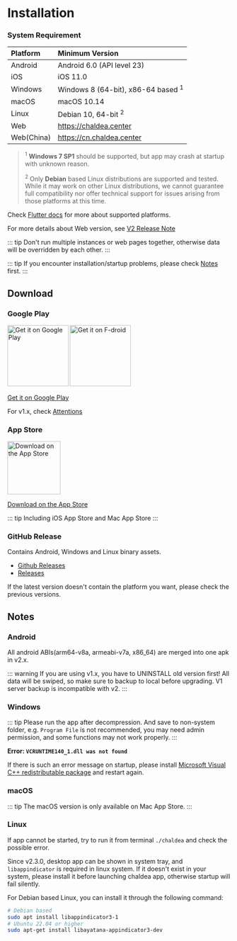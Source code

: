 # Installation

### System Requirement

| Platform   | Minimum Version                               |
| :--------- | :-------------------------------------------- |
| Android    | Android 6.0 (API level 23)                    |
| iOS        | iOS 11.0                                      |
| Windows    | Windows 8 (64-bit), x86-64 based <sup>1</sup> |
| macOS      | macOS 10.14                                   |
| Linux      | Debian 10, 64-bit <sup>2</sup>                |
| Web        | <https://chaldea.center>                      |
| Web(China) | <https://cn.chaldea.center>                   |

> <sup>1</sup> **Windows 7 SP1** should be supported, but app may crash at startup with unknown reason.
>
> <sup>2</sup> Only **Debian** based Linux distributions are supported and tested. While it may work on other Linux distributions, we cannot guarantee full compatibility nor offer technical support for issues arising from those platforms at this time.

Check [Flutter docs](https://docs.flutter.dev/reference/supported-platforms) for more about supported platforms.

For more details about Web version, see [V2 Release Note](./v2_release.md)

::: tip
Don't run multiple instances or web pages together, otherwise data will be overridden by each other.
:::

::: tip
If you encounter installation/startup problems, please check [Notes](#notes) first.
:::

## Download

### Google Play

[<img alt='Get it on Google Play' src='https://play.google.com/intl/en_us/badges/static/images/badges/en_badge_web_generic.png' width="137.5"/>](https://play.google.com/store/apps/details?id=cc.narumi.chaldea)
[<img alt='Get it on F-droid' src='https://fdroid.gitlab.io/artwork/badge/get-it-on.png' width="137.5"/>](https://f-droid.org/packages/cc.narumi.chaldea.fdroid/)

[Get it on Google Play](https://play.google.com/store/apps/details?id=cc.narumi.chaldea)

For v1.x, check [Attentions](#attentions)

### App Store

[<img src="https://tools.applemediaservices.com/api/badges/download-on-the-app-store/black/en-US?size=250x83&amp;releaseDate=1610841600&h=cb0adac232fdd6b88894f78b2f349b6e" alt="Download on the App Store" width="120">](https://apps.apple.com/us/app/chaldea/id1548713491?itsct=apps_box&itscg=30200)

[Download on the App Store](https://apps.apple.com/us/app/chaldea/id1548713491?itsct=apps_box&itscg=30200)

::: tip
Including iOS App Store and Mac App Store
:::

### GitHub Release

Contains Android, Windows and Linux binary assets.

- [Github Releases](https://github.com/chaldea-center/chaldea/releases)
- [Releases](./releases.md)

If the latest version doesn't contain the platform you want, please check the previous versions.

## Notes

### Android

All android ABIs(arm64-v8a, armeabi-v7a, x86_64) are merged into one apk in v2.x.

::: warning
If you are using v1.x, you have to UNINSTALL old version first! All data will be swiped,
so make sure to backup to local before upgrading. V1 server backup is incompatible with v2.
:::

### Windows

::: tip
Please run the app after decompression. And save to non-system folder, e.g. `Program File` is not recommended, you may need admin permission, and some functions may not work properly.
:::

**Error: `VCRUNTIME140_1.dll was not found`**

If there is such an error message on startup, please install [Microsoft Visual C++ redistributable package](https://support.microsoft.com/en-us/help/2977003/the-latest-supported-visual-c-downloads) and restart again.

### macOS

::: tip
The macOS version is only available on Mac App Store.
:::

### Linux

If app cannot be started, try to run it from terminal `./chaldea` and check the possible error.

Since v2.3.0, desktop app can be shown in system tray, and `libappindicator` is required in linux system.
If it doesn't exist in your system, please install it before launching chaldea app, otherwise startup will fail silently.

For Debian based Linux, you can install it through the following command:

```sh
# Debian based
sudo apt install libappindicator3-1
# Ubuntu 22.04 or higher
sudo apt-get install libayatana-appindicator3-dev
```
